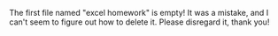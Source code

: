 The first file named "excel homework" is empty! It was a mistake, and I can't seem to figure out how to delete it. Please disregard it, thank you! 
